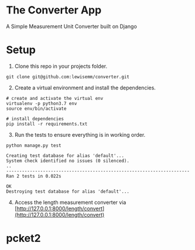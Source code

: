 # The Converter App
A Simple Measurement Unit Converter built on Django

# Setup
1. Clone this repo in your projects folder.

```
git clone git@github.com:lewisemm/converter.git
```

2. Create a virtual environment and install the dependencies.

```
# create and activate the virtual env
virtualenv -p python3.7 env
source env/bin/activate

# install dependencies
pip install -r requirements.txt
```
3. Run the tests to ensure everything is in working order.

```
python manage.py test

Creating test database for alias 'default'...
System check identified no issues (0 silenced).
..
----------------------------------------------------------------------
Ran 2 tests in 0.022s

OK
Destroying test database for alias 'default'...
```

4. Access the length measurement converter via [http://127.0.0.1:8000/length/convert](http://127.0.0.1:8000/length/convert)
# pcket2
